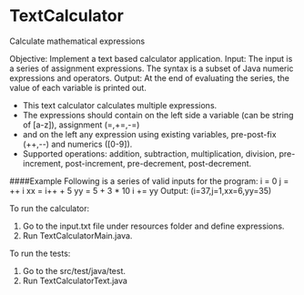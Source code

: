# TextCalculator
Calculate mathematical expressions

Objective: Implement a text based calculator application.
Input: The input is a series of assignment expressions. The syntax is a subset of Java numeric expressions and operators.
Output: At the end of evaluating the series, the value of each variable is printed out.

* This text calculator calculates multiple expressions.
* The expressions should contain on the left side a variable (can be string of [a-z]), assignment (=,+=,-=)
* and on the left any expression using existing variables, pre-post-fix (++,--) and numerics ([0-9]).
* Supported operations: addition, subtraction, multiplication, division, pre-increment, post-increment, pre-decrement, post-decrement.


####Example
Following is a series of valid inputs for the program:
i = 0
j = ++ i
xx = i++ + 5
yy = 5 + 3 * 10
i += yy
Output:
(i=37,j=1,xx=6,yy=35)

To run the calculator:
1. Go to the input.txt file under resources folder and define expressions.
2. Run TextCalculatorMain.java.

To run the tests:
1. Go to the src/test/java/test.
2. Run TextCalculatorText.java


